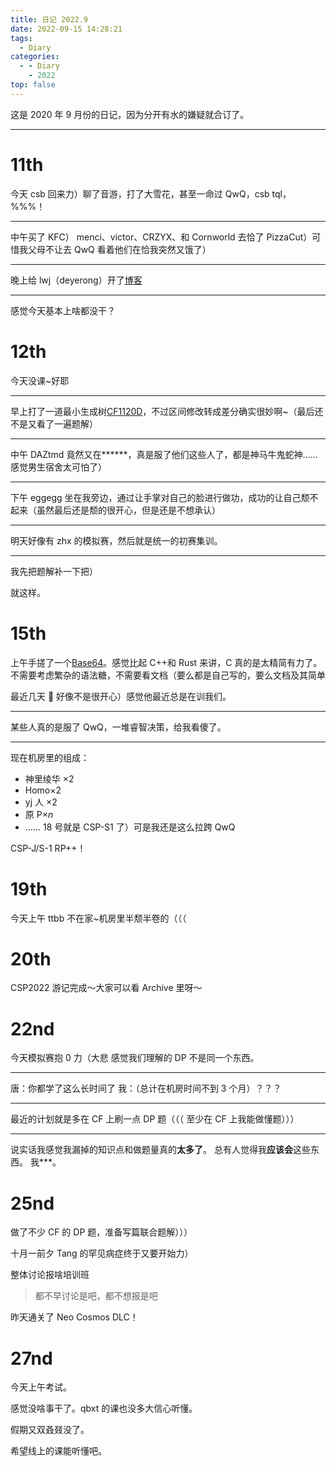 ```yaml
---
title: 日记 2022.9
date: 2022-09-15 14:28:21
tags:
  - Diary
categories:
  - - Diary
    - 2022
top: false
---
```


这是 2020 年 9 月份的日记，因为分开有水的嫌疑就合订了。

---

<!-- more -->

# 11th

今天 csb 回来力）聊了音游，打了大雪花，甚至一命过 QwQ，csb tql，\%\%\%！

---

中午买了 KFC）
menci、victor、CRZYX、和 Cornworld 去恰了 PizzaCut）可惜我父母不让去 QwQ
看着他们在恰我突然又饿了）

---

晚上给 lwj（deyerong）开了[博客](https://deyerong.github.io)

---

感觉今天基本上啥都没干？

# 12th

今天没课~好耶

---

早上打了一道最小生成树[CF1120D](https://)，不过区间修改转成差分确实很妙啊~（最后还不是又看了一遍题解）

---

中午 DAZtmd 竟然又在\*\*\*\*\*\*，真是服了他们这些人了，都是神马牛鬼蛇神……感觉男生宿舍太可怕了）

---

下午 eggegg 坐在我旁边，通过让手掌对自己的脸进行做功，成功的让自己颓不起来（虽然最后还是颓的很开心，但是还是不想承认）

---

明天好像有 zhx 的模拟赛，然后就是统一的初赛集训。

---

我先把题解补一下把）

就这样。

# 15th

上午手搓了一个[Base64](https://github.com/DeCalvin2006/b64)。感觉比起 C++和 Rust 来讲，C 真的是太精简有力了。不需要考虑繁杂的语法糖，不需要看文档（要么都是自己写的，要么文档及其简单

最近几天 🍬 好像不是很开心）感觉他最近总是在训我们。

---

某些人真的是服了 QwQ，一堆睿智决策，给我看傻了。

---

现在机房里的组成：

- 神里绫华 ×2
- Homo×2
- yj 人 ×2
- 原 P×$n$
- ……
  18 号就是 CSP-S1 了）可是我还是这么拉跨 QwQ

CSP-J/S-1 RP++！

# 19th

今天上午 ttbb 不在家~机房里半颓半卷的（（（

# 20th

CSP2022 游记完成～大家可以看 Archive 里呀～

# 22nd

今天模拟赛抱 0 力（大悲
感觉我们理解的 DP 不是同一个东西。

---

唐：你都学了这么长时间了
我：（总计在机房时间不到 3 个月）？？？

---

最近的计划就是多在 CF 上刷一点 DP 题（（（
至少在 CF 上我能做懂题）））

---

说实话我感觉我漏掉的知识点和做题量真的**太多了**。
总有人觉得我**应该会**这些东西。
我\*\*\*。

# 25nd

做了不少 CF 的 DP 题，准备写篇联合题解）））

十月一前夕 Tang 的罕见病症终于又要开始力）

整体讨论报啥培训班

> 都不早讨论是吧，都不想报是吧

昨天通关了 Neo Cosmos DLC！

# 27nd

今天上午考试。

感觉没啥事干了。qbxt 的课也没多大信心听懂。

假期又双叒叕没了。

希望线上的课能听懂吧。
